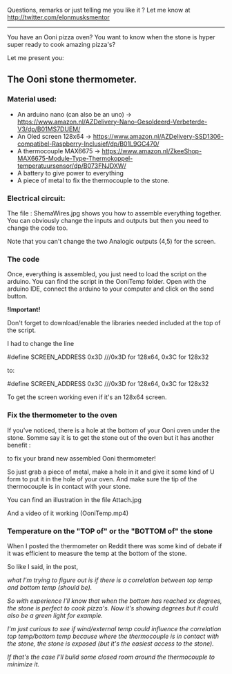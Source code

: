 Questions, remarks or just telling me you like it ? Let me know at http://twitter.com/elonmusksmentor

<Hr>

You have an Ooni pizza oven?
You want to know when the stone is hyper super ready to cook amazing pizza's?

Let me present you:

<h2>The Ooni stone thermometer.</h2>

<h3>Material used:</h3>

- An arduino nano (can also be an uno) -> https://www.amazon.nl/AZDelivery-Nano-Gesoldeerd-Verbeterde-V3/dp/B01MS7DUEM/<br/>
- An Oled screen 128x64 -> https://www.amazon.nl/AZDelivery-SSD1306-compatibel-Raspberry-Inclusief/dp/B01L9GC470/<br/>
- A thermocouple MAX6675 -> https://www.amazon.nl/ZkeeShop-MAX6675-Module-Type-Thermokoppel-temperatuursensor/dp/B073FNJDXW/<br/> 
- A battery to give power to everything
- A piece of metal to fix the thermocouple to the stone.

<h3>Electrical circuit:</h3>
  
The file : ShemaWires.jpg shows you how to assemble everything together.
You can obviously change the inputs and outputs but then you need to change the code too.

Note that you can't change the two Analogic outputs (4,5) for the screen.

<h3>The code</h3>

Once, everything is assembled, you just need to load the script on the arduino.
You can find the script in the OoniTemp folder.
Open with the arduino IDE, connect the arduino to your computer and click on the send button.

<b>!Important!</b> 

Don't forget to download/enable the libraries needed included at the top of the script.

I had to change the line <br/>

#define SCREEN_ADDRESS 0x3D ///0x3D for 128x64, 0x3C for 128x32<br/>

to:<br/>

#define SCREEN_ADDRESS 0x3C ///0x3D for 128x64, 0x3C for 128x32<br/>

To get the screen working even if it's an 128x64 screen.


<h3>Fix the thermometer to the oven</h3>

If you've noticed, there is a hole at the bottom of your Ooni oven under the stone.
Somme say it is to get the stone out of the oven but it has another benefit :

to fix your brand new assembled Ooni thermometer!

So just grab a piece of metal, make a hole in it and give it some kind of U form to put it in the hole of your oven.
And make sure the tip of the thermocouple is in contact with your stone.

You can find an illustration in the file Attach.jpg

And a video of it working (OoniTemp.mp4)

<h3>Temperature on the "TOP of" or the "BOTTOM of" the stone</h3>

When I posted the thermometer on Reddit there was some kind of debate if it was efficient to measure the temp at the bottom of the stone.

So like I said, in the post, 

<i>what I'm trying to figure out is if there is a correlation between top temp and bottom temp (should be).

So with experience I'll know that when the bottom has reached xx degrees, the stone is perfect to cook pizza's. Now it's showing degrees but it could also be a green light for example.

I'm just curious to see if wind/external temp could influence the correlation top temp/bottom temp because where the thermocouple is in contact with the stone, the stone is exposed (but it's the easiest access to the stone).

If that's the case I'll build some closed room around the thermocouple to minimize it.</i>
